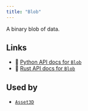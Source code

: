 ```yaml
---
title: "Blob"
---
```


A binary blob of data.


## Links
 * 🐍 [Python API docs for `Blob`](https://ref.rerun.io/docs/python/nightly/common/components#rerun.components.Blob)
 * 🦀 [Rust API docs for `Blob`](https://docs.rs/rerun/0.9.0-alpha.10/rerun/components/struct.Blob.html)


## Used by

* [`Asset3D`](../archetypes/asset3d.md)

